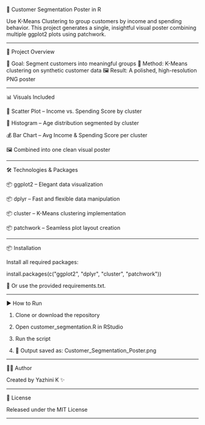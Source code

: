 

🎨 Customer Segmentation Poster in R

Use K-Means Clustering to group customers by income and spending behavior. This project generates a single, insightful visual poster combining multiple ggplot2 plots using patchwork.


---

🔹 Project Overview

🚀 Goal: Segment customers into meaningful groups
🧪 Method: K-Means clustering on synthetic customer data
🖼️ Result: A polished, high-resolution PNG poster


---

📊 Visuals Included

🎯 Scatter Plot – Income vs. Spending Score by cluster

🧓 Histogram – Age distribution segmented by cluster

💰 Bar Chart – Avg Income & Spending Score per cluster

🖼️ Combined into one clean visual poster



---

🛠 Technologies & Packages

📦 ggplot2 – Elegant data visualization

📦 dplyr – Fast and flexible data manipulation

📦 cluster – K-Means clustering implementation

📦 patchwork – Seamless plot layout creation



---

📦 Installation

Install all required packages:

install.packages(c("ggplot2", "dplyr", "cluster", "patchwork"))

📁 Or use the provided requirements.txt.


---

▶️ How to Run

1. Clone or download the repository


2. Open customer_segmentation.R in RStudio


3. Run the script


4. 📁 Output saved as: Customer_Segmentation_Poster.png




---

👩‍💻 Author

Created by Yazhini K ✨


---

📄 License

Released under the MIT License


---


